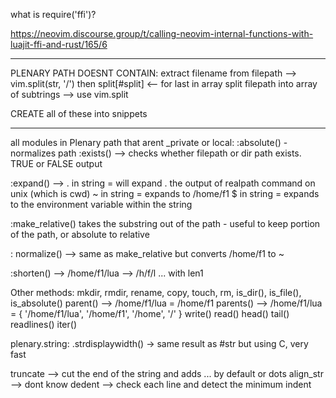 what is require('ffi')?

https://neovim.discourse.group/t/calling-neovim-internal-functions-with-luajit-ffi-and-rust/165/6
___
PLENARY PATH DOESNT CONTAIN:
extract filename from filepath --> vim.split(str, '/') then split[#split] <-- for last in array
split filepath into array of subtrings --> use vim.split

CREATE all of these into snippets
___

all modules in Plenary path that arent _private or local:
:absolute() - normalizes path
:exists() --> checks whether filepath or dir path exists. TRUE or FALSE output

:expand() --> 
. in string = will expand . the output of realpath command on unix (which is cwd)
~ in string = expands to /home/f1
$ in string = expands to the environment variable within the string

:make_relative()
takes the substring out of the path - useful to keep portion of the path, or absolute to relative

: normalize() --> same as make_relative but converts /home/f1 to ~

:shorten() --> /home/f1/lua -->  /h/f/l  ... with len1

Other methods:
mkdir, rmdir, rename, copy, touch, rm, is_dir(), is_file(), is_absolute()
parent() --> /home/f1/lua = /home/f1
parents() --> /home/f1/lua = { '/home/f1/lua', '/home/f1', '/home', '/' } 
write()
read()
head()
tail()
readlines()
iter()

plenary.string:
.strdisplaywidth() -> same result as #str but using C, very fast

truncate --> cut the end of the string and adds ... by default or dots
align_str --> dont know
dedent --> check each line and detect the minimum indent
